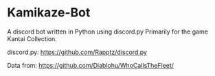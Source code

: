# Kamikaze-Bot
A discord bot written in Python using discord.py
Primarily for the game Kantai Collection.


discord.py: https://github.com/Rapptz/discord.py

Data from: https://github.com/Diablohu/WhoCallsTheFleet/
